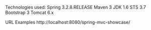 Technologies used:
Spring 3.2.8.RELEASE
Maven 3
JDK 1.6
STS 3.7
Bootstrap 3
Tomcat 6.x

URL Examples
http://localhost:8080/spring-mvc-showcase/